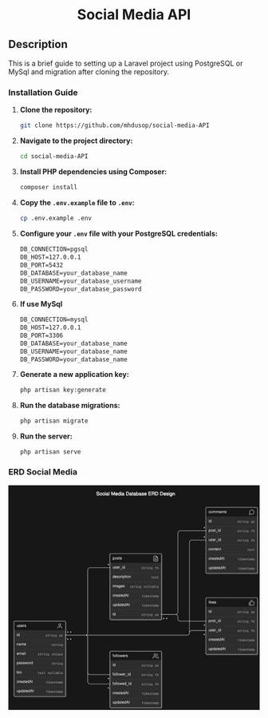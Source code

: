 <h1 align="center">Social Media API</h1>

## Description
This is a brief guide to setting up a Laravel project using PostgreSQL or MySql and migration after cloning the repository.


### Installation Guide

1. **Clone the repository:**

    ```bash
    git clone https://github.com/mhdusop/social-media-API
    ```

2. **Navigate to the project directory:**

    ```bash
    cd social-media-API
    ```

3. **Install PHP dependencies using Composer:**

    ```bash
    composer install
    ```

4. **Copy the `.env.example` file to `.env`:**

    ```bash
    cp .env.example .env
    ```

5. **Configure your `.env` file with your PostgreSQL credentials:**

    ```dotenv
    DB_CONNECTION=pgsql
    DB_HOST=127.0.0.1
    DB_PORT=5432
    DB_DATABASE=your_database_name
    DB_USERNAME=your_database_username
    DB_PASSWORD=your_database_password
    ```
6. **If use MySql**
    ```dotenv
    DB_CONNECTION=mysql
    DB_HOST=127.0.0.1
    DB_PORT=3306
    DB_DATABASE=your_database_name
    DB_USERNAME=your_database_name
    DB_PASSWORD=your_database_name
    ```
7. **Generate a new application key:**

    ```bash
    php artisan key:generate
    ```

8. **Run the database migrations:**

    ```bash
    php artisan migrate
    ```

9. **Run the server:**

    ```bash
    php artisan serve
    ```
    
### ERD Social Media  

<img src="./public/assets/images/erd-db.jpeg">
